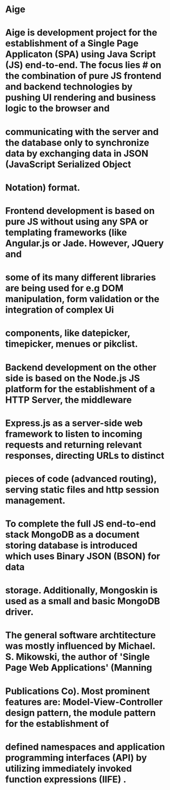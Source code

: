 # Aige
#  Aige is development project for the establishment of a Single Page Applicaton (SPA) using Java Script (JS) end-to-end. The focus lies # on the combination of pure JS frontend and backend technologies by pushing UI rendering and business logic to the browser and 
# communicating with the server and the database only to synchronize data by exchanging data in JSON (JavaScript Serialized Object
# Notation) format.

# Frontend development is based on pure JS without using any SPA or templating frameworks (like Angular.js or Jade. However, JQuery and 
# some of its many different libraries are being used for e.g DOM manipulation, form validation or the integration of complex Ui
# components, like datepicker, timepicker, menues or pikclist.

# Backend development on the other side is based on the Node.js JS platform for the establishment of a HTTP Server, the middleware  
# Express.js as a server-side web framework to listen to incoming requests and returning relevant responses, directing URLs to distinct
# pieces of code (advanced routing),  serving static files  and http session management.

# To complete the full JS end-to-end stack MongoDB as a document storing database is introduced which uses Binary JSON  (BSON) for data 
# storage. Additionally, Mongoskin is used as a small and basic MongoDB driver.

# The general software archtitecture was mostly influenced by Michael. S. Mikowski, the author of 'Single Page Web Applications' (Manning
# Publications Co). Most prominent features are: Model-View-Controller design pattern, the module pattern for the establishment of
# defined namespaces and  application programming interfaces (API) by utilizing immediately invoked function expressions (IIFE) .
